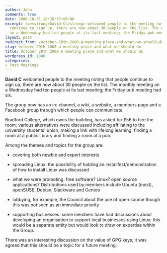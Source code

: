 ```yaml
---
author: John
comments: true
date: 2008-10-31 18:28:37+00:00
excerpt: <p><strong>David C</strong> welcomed people to the meeting noting that people
  continue to sign up; there are now about 30 people on the list. The monthly meeting
  on a Wednesday had ten people at its last meeting; the Friday pub meeting had six.</p>
layout: post
redirect_from: /october-29th-2008-a-meeting-place-and-what-we-should-do
slug: october-29th-2008-a-meeting-place-and-what-we-should-do
title: October 29th 2008 A meeting place and what we should do
wordpress_id: 1380
categories:
- Past Meetings
---
```


**David C** welcomed people to the meeting noting that people continue to sign up; there are now about 30 people on the list. The monthly meeting on a Wednesday had ten people at its last meeting; the Friday pub meeting had six.




The group now has an irc channel, a wiki, a website, a members page and a Facebook group through which people can communicate.




Bradford College, which owns the building, has asked for £56 to hire the room; various alternatives were discussed including affiliating to the university students' union, making a link with lifelong learning, finding a room at a public library and finding a room at a pub.




Among the themes and topics for the group are:






  * covering both newbie and expert interests


  * spreading Linux: the possibility of holding an installfest/demonstration of how to install Linux was discussed


  * what we were promoting: free software? Linux? open source applications? Distributions used by members include Ubuntu (most), openSUSE, Debian, Slackware and Gentoo


  * lobbying, for example, the Council about the use of open source though this was not seen as an immediate priority


  * supporting businesses: some members have had discussions about developing an organisation to support local businesses using Linux; this would be a separate entity but would look to draw on expertise within the Group.




There was an interesting discussion on the value of GPG keys; it was agreed that this should be a topic for a future meeting.



